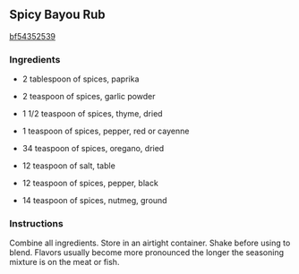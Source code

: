 ## Spicy Bayou Rub

[bf54352539](http://www.food.com/recipe/spicy-bayou-rub-204049)

### Ingredients

 - 2 tablespoon of spices, paprika

 - 2 teaspoon of spices, garlic powder

 - 1 1/2 teaspoon of spices, thyme, dried

 - 1 teaspoon of spices, pepper, red or cayenne

 - 34 teaspoon of spices, oregano, dried

 - 12 teaspoon of salt, table

 - 12 teaspoon of spices, pepper, black

 - 14 teaspoon of spices, nutmeg, ground

### Instructions

Combine all ingredients. Store in an airtight container. Shake before using to blend. Flavors usually become more pronounced the longer the seasoning mixture is on the meat or fish.